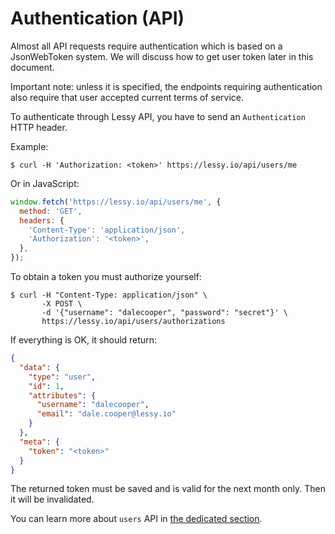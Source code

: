 # Authentication (API)

Almost all API requests require authentication which is based on a JsonWebToken
system. We will discuss how to get user token later in this document.

Important note: unless it is specified, the endpoints requiring authentication
also require that user accepted current terms of service.

To authenticate through Lessy API, you have to send an `Authentication` HTTP
header.

Example:

```console
$ curl -H 'Authorization: <token>' https://lessy.io/api/users/me
```

Or in JavaScript:

```js
window.fetch('https://lessy.io/api/users/me', {
  method: 'GET',
  headers: {
    'Content-Type': 'application/json',
    'Authorization': '<token>',
  },
});
```

To obtain a token you must authorize yourself:

```console
$ curl -H "Content-Type: application/json" \
       -X POST \
       -d '{"username": "dalecooper", "password": "secret"}' \
       https://lessy.io/api/users/authorizations
```

If everything is OK, it should return:

```json
{
  "data": {
    "type": "user",
    "id": 1,
    "attributes": {
      "username": "dalecooper",
      "email": "dale.cooper@lessy.io"
    }
  },
  "meta": {
    "token": "<token>"
  }
}
```

The returned token must be saved and is valid for the next month only. Then it
will be invalidated.

You can learn more about `users` API in [the dedicated section](users.md).
